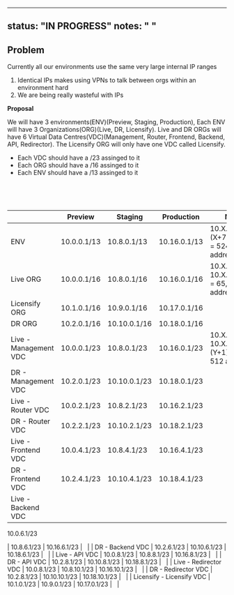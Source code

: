 &nbsp;

&nbsp;

---
status: "IN PROGRESS"
notes: " "
---

## **Problem**

Currently all our environments use the same very large internal IP ranges

1. Identical IPs makes using VPNs to talk between orgs within an environment hard
2. We are being really wasteful with IPs

**Proposal**

We will have 3 environments(ENV)(Preview, Staging, Production), Each ENV will have 3 Organizations(ORG)(Live, DR, Licensify). Live and DR ORGs will have 6 Virtual Data Centres(VDC)(Management, Router, Frontend, Backend, API, Redirector). The Licensify ORG will only have one VDC called Licensify.

- Each VDC should have a /23 assinged to it
- Each ORG should have a /16 assinged to it
- Each ENV should have a /13 assinged to it

&nbsp;

&nbsp;

| &nbsp; | Preview | Staging | Production | Notes |
| --- | --- | --- | --- | --- |
| ENV | 10.0.0.1/13 | 10.8.0.1/13 | 10.16.0.1/13 | 10.X.0.1 -\> 10.(X+7).255.255 = 524,288 addresses |
| Live ORG | 10.0.0.1/16 | 10.8.0.1/16 | 10.16.0.1/16 | 10.X.0.1 -\> 10.X.255.255 = 65,536 addresses |
| Licensify ORG | 10.1.0.1/16 | 10.9.0.1/16 | 10.17.0.1/16 | &nbsp; |
| DR ORG | 10.2.0.1/16 | 10.10.0.1/16 | 10.18.0.1/16 | &nbsp; |
| Live - Management VDC | 10.0.0.1/23 | 10.8.0.1/23 | 10.16.0.1/23 | 10.X.Y.1 -\> 10.X.(Y+1).255 = 512 addresses |
| DR - Management VDC | 10.2.0.1/23 | 10.10.0.1/23 | 10.18.0.1/23 | &nbsp; |
| Live - Router VDC | 10.0.2.1/23 | 10.8.2.1/23 | 10.16.2.1/23 | &nbsp; |
| DR - Router VDC | 10.2.2.1/23 | 10.10.2.1/23 | 10.18.2.1/23 | &nbsp; |
| Live - Frontend VDC | 10.0.4.1/23 | 10.8.4.1/23 | 10.16.4.1/23 | &nbsp; |
| DR - Frontend VDC | 10.2.4.1/23 | 10.10.4.1/23 | 10.18.4.1/23 | &nbsp; |
| Live - Backend VDC | 

10.0.6.1/23

 | 10.8.6.1/23 | 10.16.6.1/23 | &nbsp; |
| DR - Backend VDC | 10.2.6.1/23 | 10.10.6.1/23 | 10.18.6.1/23 | &nbsp; |
| Live - API VDC | 10.0.8.1/23 | 10.8.8.1/23 | 10.16.8.1/23 | &nbsp; |
| DR - API VDC | 10.2.8.1/23 | 10.10.8.1/23 | 10.18.8.1/23 | &nbsp; |
| Live - Redirector VDC | 10.0.8.1/23 | 10.8.10.1/23 | 10.16.10.1/23 | &nbsp; |
| DR - Redirector VDC | 10.2.8.1/23 | 10.10.10.1/23 | 10.18.10.1/23 | &nbsp; |
| Licensify - Licensify VDC | 10.1.0.1/23 | 10.9.0.1/23 | 10.17.0.1/23 | &nbsp; |

&nbsp;

&nbsp;

&nbsp;

&nbsp;

&nbsp;

&nbsp;

&nbsp;

&nbsp;

&nbsp;

&nbsp;

&nbsp;

&nbsp;

